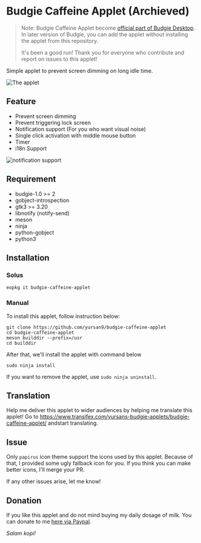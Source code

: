 # Budgie Caffeine Applet (Archieved)

> Note: Budgie Caffeine Applet become [official part of Budgie Desktop](https://github.com/solus-project/budgie-desktop/commit/e3f69e25a33df95bac09f00dc7e6e6a0c24014cd). In later version of Budgie, you can add the applet without installing the applet from this repository.
>
> It's been a good run! Thank you for everyone who contribute and report on issues to this applet!

Simple applet to prevent screen dimming on long idle time.

![The applet](https://raw.githubusercontent.com/yursan9/budgie-caffeine-applet/master/img/initial-applet.png)

## Feature

- Prevent screen dimming
- Prevent triggering lock screen
- Notification support (For you who want visual noise)
- Single click activation with middle mouse button
- Timer
- i18n Support

![notification support](https://raw.githubusercontent.com/yursan9/budgie-caffeine-applet/master/img/notification-support.png)

## Requirement

- budgie-1.0 >= 2
- gobject-introspection
- gtk3 >= 3.20
- libnotify (notify-send)
- meson
- ninja
- python-gobject
- python3

## Installation

### Solus

```
eopkg it budgie-caffeine-applet
```

### Manual

To install this applet, follow instruction below:
```
git clone https://github.com/yursan9/budgie-caffeine-applet
cd budgie-caffeine-applet
meson builddir --prefix=/usr
cd builddir
```

After that, we'll install the applet with command below
```
sudo ninja install
```

If you want to remove the applet, use `sudo ninja uninstall`.

## Translation

Help me deliver this applet to wider audiences by helping me translate this
applet! Go to
https://www.transifex.com/yursans-budgie-applets/budgie-caffeine-applet/
andstart translating.

## Issue

Only `papirus` icon theme support the icons used by this applet. Because of
that, I provided some ugly fallback icon for you. If you think you can make
better icons, I'll merge your PR.

If any other issues arise, let me know!

## Donation

If you like this applet and do not mind buying my daily dosage of milk.
You can donate to me [here via Paypal](https://paypal.me/YurizalS).

*Salam kopi!*
